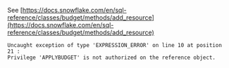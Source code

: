 See [https://docs.snowflake.com/en/sql-reference/classes/budget/methods/add_resource](https://docs.snowflake.com/en/sql-reference/classes/budget/methods/add_resource)
```
Uncaught exception of type 'EXPRESSION_ERROR' on line 10 at position 21 :
Privilege 'APPLYBUDGET' is not authorized on the reference object.
```
